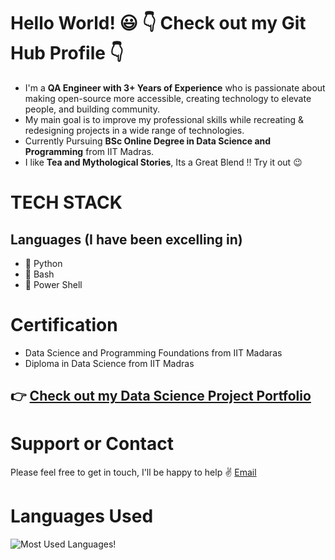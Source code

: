 # Hello World! 😃 👇 Check out my Git Hub Profile 👇



- I'm a **QA Engineer with 3+ Years of Experience**  who is passionate about making open-source more accessible, creating technology to elevate people, and building community.
- My main goal is to improve my professional skills while recreating & redesigning projects in a wide range of technologies.
- Currently Pursuing **BSc Online Degree in Data Science and Programming** from IIT Madras.
- I like **Tea and Mythological Stories**, Its a Great Blend !! Try it out 😉

# TECH STACK
## Languages (I have been excelling in)

  - 🐍 Python
  - 🤖 Bash
  - 🦾 Power Shell
  
# Certification
  
  - Data Science and Programming Foundations from IIT Madaras
  - Diploma in Data Science from IIT Madras

## 👉 [Check out my Data Science Project Portfolio](http://santosh107verma.me/websiteportfolio/)

# Support or Contact

Please feel free to get in touch, I'll be happy to help ✌️ [Email](https://www.santosh.verma01073@gmail.com)

# Languages Used 

![Most Used Languages!](https://camo.githubusercontent.com/26bd1137196745c8c92970cd9803459f8530365c33d55a7c6da5f0d46abb6d3d/68747470733a2f2f6769746875622d726561646d652d73746174732e76657263656c2e6170702f6170692f746f702d6c616e67732f3f757365726e616d653d6e616b756c6268617469267468656d653d6d65726b6f266c61796f75743d636f6d7061637426686964655f6c616e67735f62656c6f773d31 "Languages Used")


<!---
santo-mantras/santo-mantras is a ✨ special ✨ repository because its `README.md` (this file) appears on your GitHub profile.
You can click the Preview link to take a look at your changes.
--->
